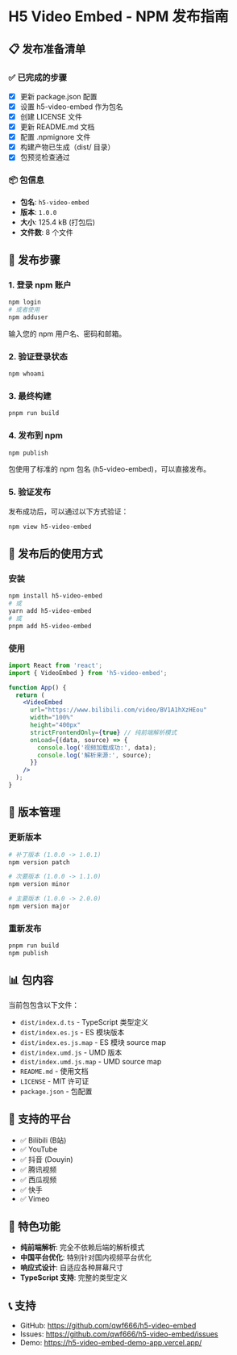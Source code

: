 # H5 Video Embed - NPM 发布指南

## 📋 发布准备清单

### ✅ 已完成的步骤
- [x] 更新 package.json 配置
- [x] 设置 h5-video-embed 作为包名
- [x] 创建 LICENSE 文件
- [x] 更新 README.md 文档
- [x] 配置 .npmignore 文件
- [x] 构建产物已生成（dist/ 目录）
- [x] 包预览检查通过

### 📦 包信息
- **包名**: `h5-video-embed`
- **版本**: `1.0.0`
- **大小**: 125.4 kB (打包后)
- **文件数**: 8 个文件

## 🚀 发布步骤

### 1. 登录 npm 账户
```bash
npm login
# 或者使用
npm adduser
```

输入您的 npm 用户名、密码和邮箱。

### 2. 验证登录状态
```bash
npm whoami
```

### 3. 最终构建
```bash
pnpm run build
```

### 4. 发布到 npm
```bash
npm publish
```

包使用了标准的 npm 包名 (h5-video-embed)，可以直接发布。

### 5. 验证发布
发布成功后，可以通过以下方式验证：
```bash
npm view h5-video-embed
```

## 📝 发布后的使用方式

### 安装
```bash
npm install h5-video-embed
# 或
yarn add h5-video-embed
# 或
pnpm add h5-video-embed
```

### 使用
```jsx
import React from 'react';
import { VideoEmbed } from 'h5-video-embed';

function App() {
  return (
    <VideoEmbed
      url="https://www.bilibili.com/video/BV1A1hXzHEou"
      width="100%"
      height="400px"
      strictFrontendOnly={true} // 纯前端解析模式
      onLoad={(data, source) => {
        console.log('视频加载成功:', data);
        console.log('解析来源:', source);
      }}
    />
  );
}
```

## 🔧 版本管理

### 更新版本
```bash
# 补丁版本 (1.0.0 -> 1.0.1)
npm version patch

# 次要版本 (1.0.0 -> 1.1.0)
npm version minor

# 主要版本 (1.0.0 -> 2.0.0)
npm version major
```

### 重新发布
```bash
pnpm run build
npm publish
```

## 📊 包内容

当前包包含以下文件：
- `dist/index.d.ts` - TypeScript 类型定义
- `dist/index.es.js` - ES 模块版本
- `dist/index.es.js.map` - ES 模块 source map
- `dist/index.umd.js` - UMD 版本
- `dist/index.umd.js.map` - UMD source map
- `README.md` - 使用文档
- `LICENSE` - MIT 许可证
- `package.json` - 包配置

## 🎯 支持的平台

- ✅ Bilibili (B站)
- ✅ YouTube
- ✅ 抖音 (Douyin)
- ✅ 腾讯视频
- ✅ 西瓜视频
- ✅ 快手
- ✅ Vimeo

## 🌟 特色功能

- **纯前端解析**: 完全不依赖后端的解析模式
- **中国平台优化**: 特别针对国内视频平台优化
- **响应式设计**: 自适应各种屏幕尺寸
- **TypeScript 支持**: 完整的类型定义

## 📞 支持

- GitHub: https://github.com/qwf666/h5-video-embed
- Issues: https://github.com/qwf666/h5-video-embed/issues
- Demo: https://h5-video-embed-demo-app.vercel.app/
